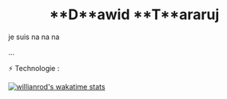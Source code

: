 <!--
**dawiteu/dawiteu** is a ✨ _special_ ✨ repository because its `README.md` (this file) appears on your GitHub profile.

Here are some ideas to get you started:

- 🔭 I’m currently working on ...
- 🌱 I’m currently learning ...
- 👯 I’m looking to collaborate on ...
- 🤔 I’m looking for help with ...
- 💬 Ask me about ...
- 📫 How to reach me: ...
- 😄 Pronouns: ...
- ⚡ Fun fact: ...

![Anurag's GitHub stats](https://github-readme-stats.vercel.app/api?username=dawiteu&show_icons=true&theme=tokyonight)

[![Top Langs](https://github-readme-stats.vercel.app/api/top-langs/?username=dawiteu&layout=compact&theme=tokyonight)](https://github.com/anuraghazra/github-readme-stats)


-->

<h1 align="center"> **D**awid **T**araruj </h1>

je suis na na na 

...


:zap: Technologie :  



[![willianrod's wakatime stats](https://github-readme-stats.vercel.app/api/wakatime?username=@dawiteu&layout=compact)](https://github.com/anuraghazra/github-readme-stats)

